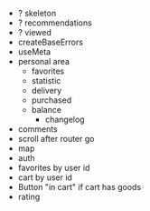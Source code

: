 - ? skeleton
- ? recommendations
- ? viewed
- createBaseErrors
- useMeta
- personal area
  - favorites
  - statistic
  - delivery
  - purchased
  - balance
    - changelog
- comments
- scroll after router go
- map
- auth
- favorites by user id
- cart by user id
- Button "in cart" if cart has goods
- rating
